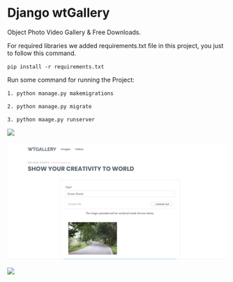 # Django wtGallery

Object Photo Video Gallery & Free Downloads.



For required libraries we added requirements.txt file in this project, you just to follow this command.

```
pip install -r requirements.txt

```

Run some command for running the Project:

```
1. python manage.py makemigrations

```
```
2. python manage.py migrate

```
```
3. python maage.py runserver

```

![](dashboard.PNG)

![](upload_photo.PNG)


![](images_dashboard.PNG)

